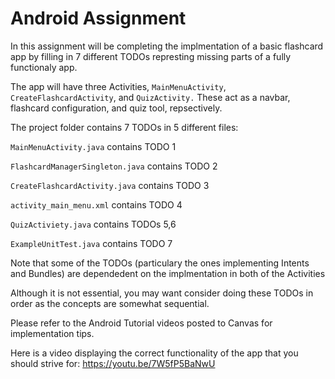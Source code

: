 # Android Assignment

In this assignment will be completing the implmentation of a basic flashcard app by filling in 7 different TODOs represting missing parts of a fully functionaly app. 

The app will have three Activities, `MainMenuActivity`, `CreateFlashcardActivity`, and `QuizActivity.` These act as a navbar, flashcard configuration, and quiz tool, repsectively.

The project folder contains 7 TODOs in 5 different files:

`MainMenuActivity.java` contains TODO 1

`FlashcardManagerSingleton.java` contains TODO 2

`CreateFlashcardActivity.java` contains TODO 3

`activity_main_menu.xml` contains TODO 4

`QuizActiviety.java` contains TODOs 5,6

`ExampleUnitTest.java` contains TODO 7


Note that some of the TODOs (particulary the ones implementing Intents and Bundles) are dependedent on the implmentation in both of the Activities

Although it is not essential, you may want consider doing these TODOs in order as the concepts are somewhat sequential.

Please refer to the Android Tutorial videos posted to Canvas for implementation tips.

Here is a video displaying the correct functionality of the app that you should strive for: https://youtu.be/7W5fP5BaNwU

